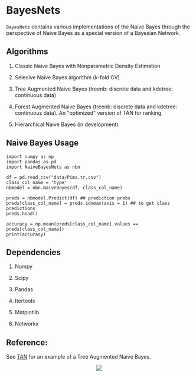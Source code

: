 # BayesNets


`BayesNets` contains various implementations of the Naive Bayes through the perspective of Naive Bayes as a special version of a Bayesian Network.

## Algorithms

1. Classic Naive Bayes with Nonparametric Density Estimation

2. Selecive Naive Bayes algorithm (k-fold CV)

3. Tree Augmented Naive Bayes (treenb: discrete data and kdetree: continuous data)

4. Forest Augmented Naive Bayes (treenb: discrete data and kdetree: continuous data). An "optimized" version of TAN for ranking.

5. Hierarchical Naive Bayes (in development)


## Naive Bayes Usage
    
	import numpy as np
	import pandas as pd
    import NaiveBayesNets as nbn

	df = pd.read_csv("data/Pima.tr.csv")
	class_col_name = 'type'
	nbmodel = nbn.NaiveBayes(df, class_col_name)

	preds = nbmodel.Predict(df) ## prediction probs
	preds[class_col_name] = preds.idxmax(axis = 1) ## to get class predictions
	preds.head()

	accuracy = np.mean(preds[class_col_name].values == preds[class_col_name])
	print(accuracy)




## Dependencies

1. Numpy

2. Scipy

3. Pandas

4. Itertools

5. Matplotlib

6. Networkx


## Reference:

See [TAN](http://ai.stanford.edu/~moises/tutorial/sld164.htm) for an example of a Tree Augmented Naive Bayes.

<div align="center">
  <img src="http://ai.stanford.edu/~moises/tutorial/img164.GIF"><br>
</div>

